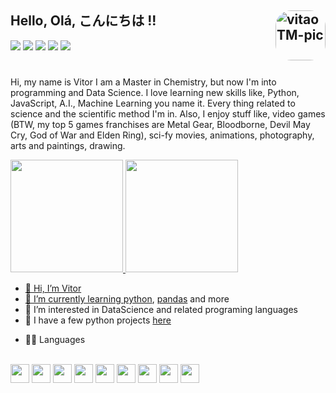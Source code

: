 ## Hello, Olá, こんにちは !!     <img align="right" alt="vitaoTM-pic" height="80" style="border-radius:25px;" src="https://media.discordapp.net/attachments/988632420960063559/994296173651316866/wink.gif">

<div>
  <a href="https://www.linkedin.com/in/vitor-grosskopf" target="_blank"><img src="https://img.shields.io/badge/-LinkedIn-%230077B5?style=for-the-badge&logo=linkedin&logoColor=white" target="_blank"></a> 
  <a href = "mailto:vitor.grosskopf@gmail.com"><img src="https://img.shields.io/badge/-Gmail-%23333?style=for-the-badge&logo=gmail&logoColor=white" target="_blank"></a>
  <a href="https://instagram.com/vitaotm" target="_blank"><img src="https://img.shields.io/badge/-Instagram-%23E4405F?style=for-the-badge&logo=instagram&logoColor=white" target="_blank"></a>
  <a href="https://discord.gg/MCkQY5VU" target="_blank"><img src="https://img.shields.io/badge/Discord-7289DA?style=for-the-badge&logo=discord&logoColor=white" target="_blank"></a> 
  <a href="https://open.spotify.com/playlist/3yeeofQBHvIs0UfgGFOtO8?si=4352d073b4444356"><img src="https://img.shields.io/badge/Spotify-1ED760?&style=for-the-badge&logo=spotify&logoColor=white"> </a>  
</div>

#

Hi, my name is Vitor I am a Master in Chemistry, but now I'm into programming and Data Science. I love learning new skills like, Python, JavaScript, A.I., Machine Learning you name it. Every thing related to science and the scientific method I'm in. Also, I enjoy stuff like, video games (BTW, my top 5 games franchises are Metal Gear, Bloodborne, Devil May Cry, God of War and Elden Ring), sci-fy movies, animations, photography, arts and paintings, drawing. 

<div> 
  <a href="https://github.com/vitaotm">
  <img height="180cm" src="https://github-readme-stats.vercel.app/api?username=vitaotm&show_icons=true&theme=merko&include_allcommits=true&counts_private=true"/>
  <img height="180cm" src="https://github-readme-stats.vercel.app/api/top-langs/?username=vitaotm&layout=compact&langs_count=16&theme=merko"/>

</div>

- 👋 Hi, I’m Vitor
- 🌱 I’m currently learning [python](https://www.python.org/), [pandas](https://pandas.pydata.org/)  and more
- 👀 I’m interested in DataScience and related programing languages 
- 💞️ I have a few python projects [here](https://github.com/vitaoTM/python_projects/blob/master/Time_Series.ipynb)
* 👩‍💻 Languages

<div style="display: inline_block"><br>
  
  <img align="center" height="30" src="https://img.shields.io/badge/Python-FFD43B?style=for-the-badge&logo=python&logoColor=blue"/>
  <img align="center" height="30" src="https://img.shields.io/badge/Pandas-2C2D72?style=for-the-badge&logo=pandas&logoColor=white" />
  <img align="center" height="30" src="https://img.shields.io/badge/Colab-F9AB00?style=for-the-badge&logo=googlecolab&color=525252"/>
  <img align="center" height="30" src="https://img.shields.io/badge/HTML5-E34F26?style=for-the-badge&logo=html5&logoColor=white"/>
  <img align="center" height="30" src="https://img.shields.io/badge/CSS3-1572B6?style=for-the-badge&logo=css3&logoColor=white"/>
  <img align="center" height="30" src="https://img.shields.io/badge/JavaScript-323330?style=for-the-badge&logo=javascript&logoColor=F7DF1E"/>
  <img align="center" height="30" src="https://img.shields.io/badge/C%23-239120?style=for-the-badge&logo=c-sharp&logoColor=white"/>
  <img align="center" height="30" src="https://img.shields.io/badge/.NET-512BD4?style=for-the-badge&logo=dotnet&logoColor=white"/>
  <img align="center" height="30" src="https://img.shields.io/badge/rails-%23CC0000.svg?style=for-the-badge&logo=ruby-on-rails&logoColor=white">
</div>

##




